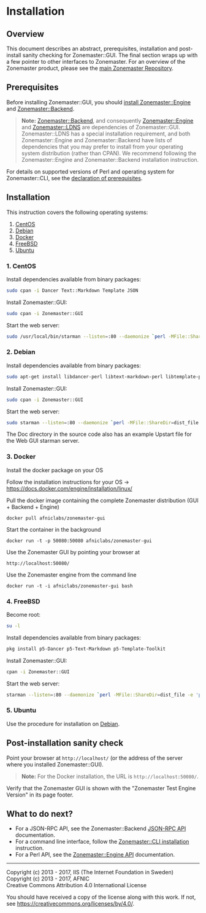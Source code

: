 # Installation

## Overview

This document describes an abstract, prerequisites, installation and
post-install sanity checking for Zonemaster::GUI. The final section wraps up
with a few pointer to other interfaces to Zonemaster. For an overview of the
Zonemaster product, please see the [main Zonemaster Repository].


## Prerequisites

Before installing Zonemaster::GUI, you should [install Zonemaster::Engine][
Zonemaster::Engine installation] and [Zonemaster::Backend][Zonemaster::Backend
installation].

> **Note:** [Zonemaster::Backend], and consequently [Zonemaster::Engine] and
> [Zonemaster::LDNS] are dependencies of Zonemaster::GUI. Zonemaster::LDNS has a
> special installation requirement, and both Zonemaster::Engine and
> Zonemaster::Backend have lists of dependencies that you may prefer to
> install from your operating system distribution (rather than CPAN).
> We recommend following the Zonemaster::Engine and Zonemaster::Backend
> installation instruction.

For details on supported versions of Perl and operating system for
Zonemaster::CLI, see the [declaration of prerequisites].


## Installation

This instruction covers the following operating systems:

 1. [CentOS](#1-centos)
 2. [Debian](#2-debian)
 3. [Docker](#3-docker)
 4. [FreeBSD](#4-freebsd)
 5. [Ubuntu](#5-ubuntu)


### 1. CentOS

Install dependencies available from binary packages:

```sh
sudo cpan -i Dancer Text::Markdown Template JSON
```

Install Zonemaster::GUI:

```sh
sudo cpan -i Zonemaster::GUI
```

Start the web server:

```sh
sudo /usr/local/bin/starman --listen=:80 --daemonize `perl -MFile::ShareDir=dist_file -e 'print dist_file("Zonemaster-GUI", "bin/app.pl")'`
```


### 2. Debian

Install dependencies available from binary packages:

```sh
sudo apt-get install libdancer-perl libtext-markdown-perl libtemplate-perl libjson-any-perl
```

Install Zonemaster::GUI:

```sh
sudo cpan -i Zonemaster::GUI
```

Start the web server:

```sh
sudo starman --listen=:80 --daemonize `perl -MFile::ShareDir=dist_file -e 'print dist_file("Zonemaster-GUI", "bin/app.pl")'`
```

The Doc directory in the source code also has an example Upstart file for the Web GUI starman server.


### 3. Docker

Install the docker package on your OS

Follow the installation instructions for your OS -> https://docs.docker.com/engine/installation/linux/
	
Pull the docker image containing the complete Zonemaster distribution (GUI + Backend + Engine)

	docker pull afniclabs/zonemaster-gui

Start the container in the background

	docker run -t -p 50080:50080 afniclabs/zonemaster-gui
	
Use the Zonemaster GUI by pointing your browser at

	http://localhost:50080/
	
Use the Zonemaster engine from the command line

	docker run -t -i afniclabs/zonemaster-gui bash
	

### 4. FreeBSD

Become root:

```sh
su -l
```

Install dependencies available from binary packages:

```sh
pkg install p5-Dancer p5-Text-Markdown p5-Template-Toolkit
```

Install Zonemaster::GUI:

```sh
cpan -i Zonemaster::GUI
```

Start the web server:

```sh
starman --listen=:80 --daemonize `perl -MFile::ShareDir=dist_file -e 'print dist_file("Zonemaster-GUI", "bin/app.pl")'`
```


### 5. Ubuntu

Use the procedure for installation on [Debian](#2-debian).


## Post-installation sanity check

Point your browser at `http://localhost/` (or the address of the server where
you installed Zonemaster::GUI).

> **Note:** For the Docker installation, the URL is `http://localhost:50080/`.

Verify that the Zonemaster GUI is shown with the "Zonemaster Test Engine
Version" in its page footer.


## What to do next?

 * For a JSON-RPC API, see the Zonemaster::Backend [JSON-RPC API] documentation.
 * For a command line interface, follow the [Zonemaster::CLI installation] instruction.
 * For a Perl API, see the [Zonemaster::Engine API] documentation.

-------

[Declaration of prerequisites]: https://github.com/dotse/zonemaster/blob/master/README.md#prerequisites
[JSON-RPC API]: https://github.com/dotse/zonemaster-backend/blob/master/docs/API.md
[Main Zonemaster repository]: https://github.com/dotse/zonemaster/blob/master/README.md
[Zonemaster::Backend installation]: https://github.com/dotse/zonemaster-backend/blob/master/docs/Installation.md
[Zonemaster::Backend]: https://github.com/dotse/zonemaster-backend/blob/master/README.md
[Zonemaster::CLI installation]: https://github.com/dotse/zonemaster-cli/blob/master/docs/Installation.md
[Zonemaster::Engine API]: http://search.cpan.org/%7Eznmstr/Zonemaster-Engine/lib/Zonemaster/Engine/Overview.pod
[Zonemaster::Engine installation]: https://github.com/dotse/zonemaster-engine/blob/master/docs/Installation.md
[Zonemaster::Engine]: https://github.com/dotse/zonemaster-engine/blob/master/README.md
[Zonemaster::LDNS]: https://github.com/dotse/zonemaster-ldns/blob/master/README.md

Copyright (c) 2013 - 2017, IIS (The Internet Foundation in Sweden) \
Copyright (c) 2013 - 2017, AFNIC \
Creative Commons Attribution 4.0 International License

You should have received a copy of the license along with this
work.  If not, see <https://creativecommons.org/licenses/by/4.0/>.

